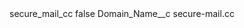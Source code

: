 <?xml version="1.0" encoding="UTF-8"?>
<CustomMetadata xmlns="http://soap.sforce.com/2006/04/metadata" xmlns:xsi="http://www.w3.org/2001/XMLSchema-instance" xmlns:xsd="http://www.w3.org/2001/XMLSchema">
    <label>secure_mail_cc</label>
    <protected>false</protected>
    <values>
        <field>Domain_Name__c</field>
        <value xsi:type="xsd:string">secure-mail.cc</value>
    </values>
</CustomMetadata>
